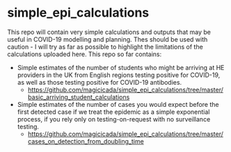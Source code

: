 # simple_epi_calculations

This repo will contain very simple calculations and outputs that may be useful in COVID-19 modelling and planning.  Thes should be used with caution - I will try as far as possible to highlight the limitations of the calculations uploaded here.  This repo so far contains:

- Simple estimates of the number of students who might be arriving at HE providers in the UK from English regions  testing positive for COVID-19, as well as those testing positive for COVID-19 antibodies.
  - https://github.com/magicicada/simple_epi_calculations/tree/master/basic_arriving_student_calculations
- Simple estimates of the number of cases you would expect before the first detected case if we treat the epidemic as a simple exponential process, if you rely only on testing-on-request with no surveillance testing.
  - https://github.com/magicicada/simple_epi_calculations/tree/master/cases_on_detection_from_doubling_time 
